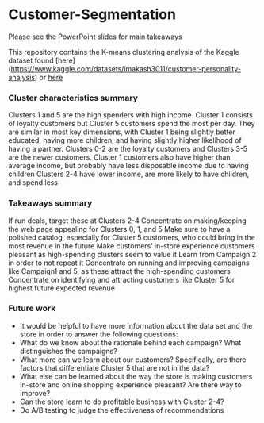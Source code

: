 # Customer-Segmentation
Please see the PowerPoint slides for main takeaways

This repository contains the K-means clustering analysis of the Kaggle dataset found [here] (https://www.kaggle.com/datasets/imakash3011/customer-personality-analysis) or [here](https://www.kaggle.com/datasets/jackdaoud/marketing-data?select=ifood_df.csv)

### Cluster characteristics summary
Clusters 1 and 5 are the high spenders with high income. Cluster 1 consists of loyalty customers but Cluster 5 customers spend the most per day. They are similar in most key dimensions, with Cluster 1 being slightly better educated, having more children, and having slightly higher likelihood of having a partner.
Clusters 0-2 are the loyalty customers and Clusters 3-5 are the newer customers.
Cluster 1 customers also have higher than average income, but probably have less disposable income due to having children
Clusters 2-4 have lower income, are more likely to have children, and spend less

### Takeaways summary
If run deals, target these at Clusters 2-4
Concentrate on making/keeping the web page appealing for Clusters 0, 1, and 5
Make sure to have a polished catalog, especially for Cluster 5 customers, who could bring in the most revenue in the future
Make customers’ in-store experience customers pleasant as high-spending clusters seem to value it
Learn from Campaign 2 in order to not repeat it
Concentrate on running and improving campaigns like Campaign1 and 5, as these attract the high-spending customers
Concentrate on identifying and attracting customers like Cluster 5 for highest future expected revenue

### Future work
- It would be helpful to have more information about the data set and the store in order to answer the following questions:
 - What do we know about the rationale behind each campaign? What distinguishes the campaigns?
 - What more can we learn about our customers? Specifically, are there factors that differentiate Cluster 5 that are not in the data?
 - What else can be learned about the way the store is making customers in-store and online shopping experience pleasant? Are there way to improve?
 - Can the store learn to do profitable business with Cluster 2-4?
 - Do A/B testing to judge the effectiveness of recommendations
